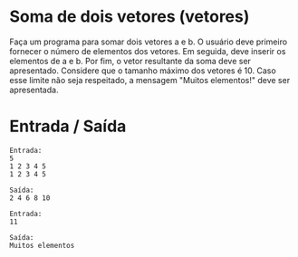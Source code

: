 # Soma de dois vetores (vetores)

​Faça um programa para somar dois vetores a e b. O usuário deve primeiro fornecer o número de elementos dos vetores. Em seguida, deve inserir os elementos de a e b. Por fim, o vetor resultante da soma deve ser apresentado. Considere que o tamanho máximo dos vetores é 10. Caso esse limite não seja respeitado, a mensagem "Muitos elementos!" deve ser apresentada.​

# Entrada / Saída

```
Entrada:
5
1 2 3 4 5
1 2 3 4 5

Saída:
2 4 6 8 10
```

```
Entrada:
11

Saída:
Muitos elementos
```